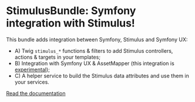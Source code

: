# StimulusBundle: Symfony integration with Stimulus!

This bundle adds integration between Symfony, Stimulus and Symfony UX:

-   A) Twig `stimulus_*` functions & filters to add Stimulus controllers, actions & targets in your templates;
-   B) Integration with Symfony UX & AssetMapper (this integration is [experimental](https://symfony.com/doc/current/contributing/code/experimental.html));
-   C) A helper service to build the Stimulus data attributes and use them in your services.

[Read the documentation][1]

[1]: https://symfony.com/bundles/StimulusBundle/current/index.html
